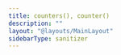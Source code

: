 ```yaml
---
title: counters(), counter()
description: ""
layout: "@layouts/MainLayout"
sidebarType: sanitizer
---
```


